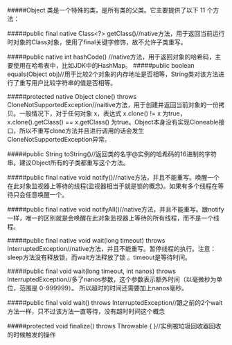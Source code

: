 #####Object 类是一个特殊的类，是所有类的父类。它主要提供了以下 11 个方法：

#####public final native Class<?> getClass()//native方法，用于返回当前运行时对象的Class对象，使用了final关键字修饰，故不允许子类重写。

#####public native int hashCode() //native方法，用于返回对象的哈希码，主要使用在哈希表中，比如JDK中的HashMap。
#####public boolean equals(Object obj)//用于比较2个对象的内存地址是否相等，String类对该方法进行了重写用户比较字符串的值是否相等。

#####protected native Object clone() throws CloneNotSupportedException//naitive方法，用于创建并返回当前对象的一份拷贝。一般情况下，对于任何对象 x，表达式 x.clone() != x 为true，x.clone().getClass() == x.getClass() 为true。Object本身没有实现Cloneable接口，所以不重写clone方法并且进行调用的话会发生CloneNotSupportedException异常。

#####public String toString()//返回类的名字@实例的哈希码的16进制的字符串。建议Object所有的子类都重写这个方法。

#####public final native void notify()//native方法，并且不能重写。唤醒一个在此对象监视器上等待的线程(监视器相当于就是锁的概念)。如果有多个线程在等待只会任意唤醒一个。

#####public final native void notifyAll()//native方法，并且不能重写。跟notify一样，唯一的区别就是会唤醒在此对象监视器上等待的所有线程，而不是一个线程。

#####public final native void wait(long timeout) throws InterruptedException//native方法，并且不能重写。暂停线程的执行。注意：sleep方法没有释放锁，而wait方法释放了锁 。timeout是等待时间。

#####public final void wait(long timeout, int nanos) throws InterruptedException//多了nanos参数，这个参数表示额外时间（以毫微秒为单位，范围是 0-999999）。 所以超时的时间还需要加上nanos毫秒。

#####public final void wait() throws InterruptedException//跟之前的2个wait方法一样，只不过该方法一直等待，没有超时时间这个概念

#####protected void finalize() throws Throwable { }//实例被垃圾回收器回收的时候触发的操作